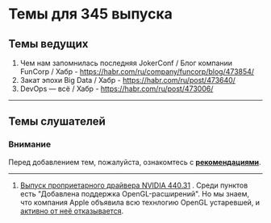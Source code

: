 # Темы для 345 выпуска
## Темы ведущих
1. Чем нам запомнилась последняя JokerConf / Блог компании FunCorp / Хабр - https://habr.com/ru/company/funcorp/blog/473854/
1. Закат эпохи Big Data / Хабр - https://habr.com/ru/post/473640/
1. DevOps — всё / Хабр - https://habr.com/ru/post/473006/

---

## Темы слушателей
### Внимание
Перед добавлением тем, пожалуйста, ознакомтесь с **[рекомендациями](Recommendations_for_the_proposed_topics.md)**.

---

1. [Выпуск проприетарного драйвера NVIDIA 440.31](https://vk.com/feed?w=wall-23513226_18213) . Среди пунктов есть "Добавлена поддержка OpenGL-расширений". Но мы знаем, что компания Apple объявила всю технлогию OpenGL устаревшей, и [активно от неё отказывается](https://habr.com/ru/post/413335/).
